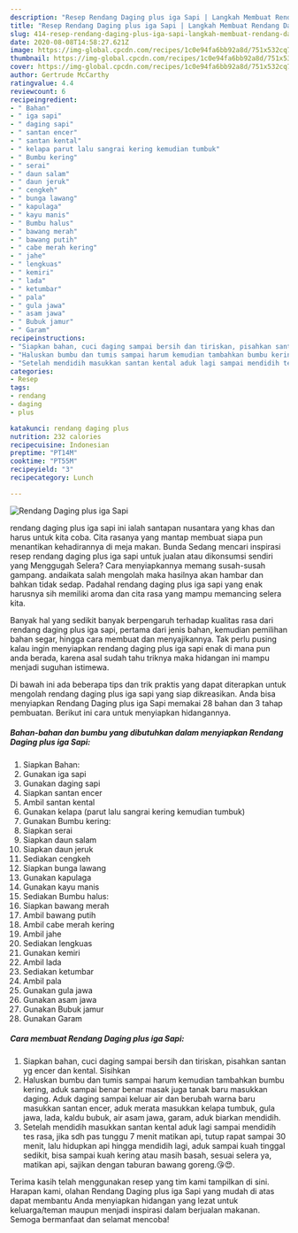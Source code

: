 ```yaml
---
description: "Resep Rendang Daging plus iga Sapi | Langkah Membuat Rendang Daging plus iga Sapi Yang Paling Enak"
title: "Resep Rendang Daging plus iga Sapi | Langkah Membuat Rendang Daging plus iga Sapi Yang Paling Enak"
slug: 414-resep-rendang-daging-plus-iga-sapi-langkah-membuat-rendang-daging-plus-iga-sapi-yang-paling-enak
date: 2020-08-08T14:58:27.621Z
image: https://img-global.cpcdn.com/recipes/1c0e94fa6bb92a8d/751x532cq70/rendang-daging-plus-iga-sapi-foto-resep-utama.jpg
thumbnail: https://img-global.cpcdn.com/recipes/1c0e94fa6bb92a8d/751x532cq70/rendang-daging-plus-iga-sapi-foto-resep-utama.jpg
cover: https://img-global.cpcdn.com/recipes/1c0e94fa6bb92a8d/751x532cq70/rendang-daging-plus-iga-sapi-foto-resep-utama.jpg
author: Gertrude McCarthy
ratingvalue: 4.4
reviewcount: 6
recipeingredient:
- " Bahan"
- " iga sapi"
- " daging sapi"
- " santan encer"
- " santan kental"
- " kelapa parut lalu sangrai kering kemudian tumbuk"
- " Bumbu kering"
- " serai"
- " daun salam"
- " daun jeruk"
- " cengkeh"
- " bunga lawang"
- " kapulaga"
- " kayu manis"
- " Bumbu halus"
- " bawang merah"
- " bawang putih"
- " cabe merah kering"
- " jahe"
- " lengkuas"
- " kemiri"
- " lada"
- " ketumbar"
- " pala"
- " gula jawa"
- " asam jawa"
- " Bubuk jamur"
- " Garam"
recipeinstructions:
- "Siapkan bahan, cuci daging sampai bersih dan tiriskan, pisahkan santan yg encer dan kental. Sisihkan"
- "Haluskan bumbu dan tumis sampai harum kemudian tambahkan bumbu kering, aduk sampai benar benar masak juga tanak baru masukkan daging. Aduk daging sampai keluar air dan berubah warna baru masukkan santan encer, aduk merata masukkan kelapa tumbuk, gula jawa, lada, kaldu bubuk, air asam jawa, garam, aduk biarkan mendidih."
- "Setelah mendidih masukkan santan kental aduk lagi sampai mendidih tes rasa, jika sdh pas tunggu 7 menit matikan api, tutup rapat sampai 30 menit, lalu hidupkan api hingga mendidih lagi, aduk sampai kuah tinggal sedikit, bisa sampai kuah kering atau masih basah, sesuai selera ya, matikan api, sajikan dengan taburan bawang goreng.😘😍."
categories:
- Resep
tags:
- rendang
- daging
- plus

katakunci: rendang daging plus 
nutrition: 232 calories
recipecuisine: Indonesian
preptime: "PT14M"
cooktime: "PT55M"
recipeyield: "3"
recipecategory: Lunch

---
```



![Rendang Daging plus iga Sapi](https://img-global.cpcdn.com/recipes/1c0e94fa6bb92a8d/751x532cq70/rendang-daging-plus-iga-sapi-foto-resep-utama.jpg)


rendang daging plus iga sapi ini ialah santapan nusantara yang khas dan harus untuk kita coba. Cita rasanya yang mantap membuat siapa pun menantikan kehadirannya di meja makan.
Bunda Sedang mencari inspirasi resep rendang daging plus iga sapi untuk jualan atau dikonsumsi sendiri yang Menggugah Selera? Cara menyiapkannya memang susah-susah gampang. andaikata salah mengolah maka hasilnya akan hambar dan bahkan tidak sedap. Padahal rendang daging plus iga sapi yang enak harusnya sih memiliki aroma dan cita rasa yang mampu memancing selera kita.

Banyak hal yang sedikit banyak berpengaruh terhadap kualitas rasa dari rendang daging plus iga sapi, pertama dari jenis bahan, kemudian pemilihan bahan segar, hingga cara membuat dan menyajikannya. Tak perlu pusing kalau ingin menyiapkan rendang daging plus iga sapi enak di mana pun anda berada, karena asal sudah tahu triknya maka hidangan ini mampu menjadi suguhan istimewa.




Di bawah ini ada beberapa tips dan trik praktis yang dapat diterapkan untuk mengolah rendang daging plus iga sapi yang siap dikreasikan. Anda bisa menyiapkan Rendang Daging plus iga Sapi memakai 28 bahan dan 3 tahap pembuatan. Berikut ini cara untuk menyiapkan hidangannya.

<!--inarticleads1-->

##### Bahan-bahan dan bumbu yang dibutuhkan dalam menyiapkan Rendang Daging plus iga Sapi:

1. Siapkan  Bahan:
1. Gunakan  iga sapi
1. Gunakan  daging sapi
1. Siapkan  santan encer
1. Ambil  santan kental
1. Gunakan  kelapa (parut lalu sangrai kering kemudian tumbuk)
1. Gunakan  Bumbu kering:
1. Siapkan  serai
1. Siapkan  daun salam
1. Siapkan  daun jeruk
1. Sediakan  cengkeh
1. Siapkan  bunga lawang
1. Gunakan  kapulaga
1. Gunakan  kayu manis
1. Sediakan  Bumbu halus:
1. Siapkan  bawang merah
1. Ambil  bawang putih
1. Ambil  cabe merah kering
1. Ambil  jahe
1. Sediakan  lengkuas
1. Gunakan  kemiri
1. Ambil  lada
1. Sediakan  ketumbar
1. Ambil  pala
1. Gunakan  gula jawa
1. Gunakan  asam jawa
1. Gunakan  Bubuk jamur
1. Gunakan  Garam




<!--inarticleads2-->

##### Cara membuat Rendang Daging plus iga Sapi:

1. Siapkan bahan, cuci daging sampai bersih dan tiriskan, pisahkan santan yg encer dan kental. Sisihkan
1. Haluskan bumbu dan tumis sampai harum kemudian tambahkan bumbu kering, aduk sampai benar benar masak juga tanak baru masukkan daging. Aduk daging sampai keluar air dan berubah warna baru masukkan santan encer, aduk merata masukkan kelapa tumbuk, gula jawa, lada, kaldu bubuk, air asam jawa, garam, aduk biarkan mendidih.
1. Setelah mendidih masukkan santan kental aduk lagi sampai mendidih tes rasa, jika sdh pas tunggu 7 menit matikan api, tutup rapat sampai 30 menit, lalu hidupkan api hingga mendidih lagi, aduk sampai kuah tinggal sedikit, bisa sampai kuah kering atau masih basah, sesuai selera ya, matikan api, sajikan dengan taburan bawang goreng.😘😍.




Terima kasih telah menggunakan resep yang tim kami tampilkan di sini. Harapan kami, olahan Rendang Daging plus iga Sapi yang mudah di atas dapat membantu Anda menyiapkan hidangan yang lezat untuk keluarga/teman maupun menjadi inspirasi dalam berjualan makanan. Semoga bermanfaat dan selamat mencoba!
